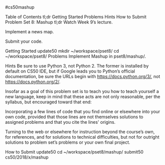 #cs50mashup

Table of Contents
tl;dr
Getting Started
Problems
Hints
How to Submit
Problem Set 8: Mashup
tl;dr
Watch Week 9’s lecture.

Implement a news map.

Submit your code.

Getting Started
update50
mkdir ~/workspace/pset8/
cd ~/workspace/pset8/
Problems
Implement Mashup in pset8/mashup/.

Hints
Be sure to use Python 3, not Python 2. The former is installed by default on CS50 IDE, but if Google leads you to Python’s official documentation, be sure the URLs begin with https://docs.python.org/3/, not https://docs.python.org/2/.

Insofar as a goal of this problem set is to teach you how to teach yourself a new language, keep in mind that these acts are not only reasonable, per the syllabus, but encouraged toward that end:

Incorporating a few lines of code that you find online or elsewhere into your own code, provided that those lines are not themselves solutions to assigned problems and that you cite the lines' origins.

Turning to the web or elsewhere for instruction beyond the course’s own, for references, and for solutions to technical difficulties, but not for outright solutions to problem set’s problems or your own final project.

How to Submit
update50
cd ~/workspace/pset8/mashup/
submit50 cs50/2018/x/mashup